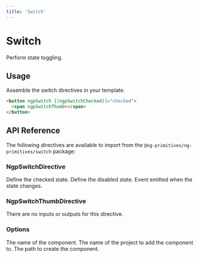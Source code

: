 ```yaml
---
title: 'Switch'
---
```


# Switch

Perform state toggling.

<docs-example name="switch"></docs-example>

## Usage

Assemble the switch directives in your template.

```html
<button ngpSwitch [(ngpSwitchChecked)]="checked">
  <span ngpSwitchThumb></span>
</button>
```

## API Reference

The following directives are available to import from the `@ng-primitives/ng-primitives/switch` package:

### NgpSwitchDirective

<ResponseField name="ngpSwitchChecked" type="boolean" default="false">
  Define the checked state.
</ResponseField>

<ResponseField name="ngpSwitchDisabled" type="boolean" default="false">
  Define the disabled state.
</ResponseField>

<ResponseField name="ngpSwitchCheckedChange" type="boolean">
  Event emitted when the state changes.
</ResponseField>

### NgpSwitchThumbDirective

There are no inputs or outputs for this directive.

### Options

<ResponseField name="name" type="string">
  The name of the component.
</ResponseField>

<ResponseField name="project" type="string">
  The name of the project to add the component to.
</ResponseField>

<ResponseField name="path" type="string">
  The path to create the component.
</ResponseField>

